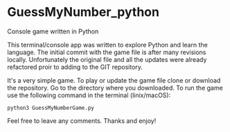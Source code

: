 # GuessMyNumber_python
Console game written in Python

This terminal/console app was written to explore Python and learn the language. The initial commit with the game file is after many revisions locally. Unfortunately the original file and all the updates were already refactored proir to adding to the GIT repository.

It's a very simple game. To play or update the game file clone or download the repository. Go to the directory where you downloaded. To run the game use the following command in the terminal (linix/macOS):

`python3 GuessMyNumberGame.py`

Feel free to leave any comments. Thanks and enjoy!
